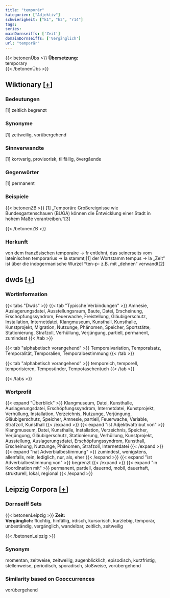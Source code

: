 ```yaml
---
title: "temporär"
kategorien: ["Adjektiv"]
schwierigkeit: ["k1", "h3", "r14"]
tags:
series:
mainDornseiffs: ['Zeit']
domainDornseiffs: ['Vergänglich']
url: "temporär"
---
```


{{< betonenÜbs >}}
**Übersetzung:**  
temporary  
{{< /betonenÜbs >}}

## Wiktionary [[+](https://de.wiktionary.org/wiki/temporär)]

### Bedeutungen
[1] zeitlich begrenzt  

### Synonyme
[1] zeitweilig, vorübergehend  

### Sinnverwandte
[1] kortvarig, provisorisk, tillfällig, övergående  

### Gegenwörter
[1] permanent  

### Beispiele
{{< betonenZB >}}
[1] „Temporäre Großereignisse wie Bundesgartenschauen (BUGA) können die Entwicklung einer Stadt in hohem Maße vorantreiben.“[3]  

{{< /betonenZB >}}
### Herkunft
von dem französischen temporaire → fr entlehnt, das seinerseits vom lateinischen temporarius → la stammt;[1] der Wortstamm tempus → la „Zeit“ ist über die indogermanische Wurzel *ten-p- z.B. mit „dehnen“ verwandt[2]  



## dwds [[+](https://www.dwds.de/wb/temporär)]

### Wortinformation
{{< tabs "Dwds" >}}
{{< tab "Typische Verbindungen" >}}
Amnesie, Auslagerungsdatei, Ausstellungsraum, Baute, Datei, Erscheinung, Erschöpfungssyndrom, Feuerwache, Freistellung, Gläubigerschutz, Installation, Internetdatei, Klangmuseum, Kunsthall, Kunsthalle, Kunstprojekt, Migration, Nutzunge, Phänomen, Speicher, Sportstätte, Stationierung, Strafzoll, Verhüllung, Verjüngung, partiell, permanent, zumindest
{{< /tab >}}

{{< tab "alphabetisch vorangehend" >}}
Temporalvariation, Temporalsatz, Temporalität, Temporalien, Temporalbestimmung
{{< /tab >}}

{{< tab "alphabetisch vorangehend" >}}
temporeich, temporell, temporisieren, Temposünder, Tempotaschentuch
{{< /tab >}}

{{< /tabs >}}

### Wortprofil
{{< expand "Überblick" >}} Klangmuseum, Datei, Kunsthalle, Auslagerungsdatei, Erschöpfungssyndrom, Internetdatei, Kunstprojekt, Verhüllung, Installation, Verzeichnis, Nutzunge, Verjüngung, Gläubigerschutz, Speicher, Amnesie, partiell, Feuerwache, Variable, Strafzoll, Kunsthall {{< /expand >}}
{{< expand "ist Adjektivattribut von" >}} Klangmuseum, Datei, Kunsthalle, Installation, Verzeichnis, Speicher, Verjüngung, Gläubigerschutz, Stationierung, Verhüllung, Kunstprojekt, Ausstellung, Auslagerungsdatei, Erschöpfungssyndrom, Kunsthall, Erscheinung, Nutzunge, Phänomen, Strafzoll, Internetdatei {{< /expand >}}
{{< expand "hat Adverbialbestimmung" >}} zumindest, wenigstens, allenfalls, rein, lediglich, nur, als, eher {{< /expand >}}
{{< expand "ist Adverbialbestimmung von" >}} begrenzt {{< /expand >}}
{{< expand "in Koordination mit" >}} permanent, partiell, dauernd, mobil, dauerhaft, strukturell, lokal, regional {{< /expand >}}

## Leipzig Corpora [[+](https://corpora.uni-leipzig.de/en/res?word=temporär&corpusId=deu_newscrawl-public_2018)]

### Dornseiff Sets
{{< betonenLeipzig >}}
**Zeit:**  
**Vergänglich:** flüchtig, hinfällig, irdisch, kursorisch, kurzlebig, temporär, unbeständig, vergänglich, wandelbar, zeitlich, zeitweilig  

{{< /betonenLeipzig >}}

### Synonym
momentan, zeitweise, zeitweilig, augenblicklich, episodisch, kurzfristig, stellenweise, periodisch, sporadisch, stoßweise, vorübergehend


### Similarity based on Cooccurrences
vorübergehend

